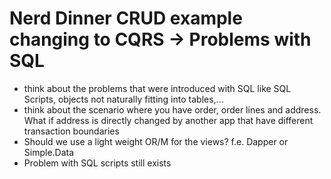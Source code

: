 Nerd Dinner CRUD example changing to CQRS -> Problems with SQL
===========


* think about the problems that were introduced with SQL like SQL Scripts, objects not naturally fitting into tables,...
* think about the scenario where you have order, order lines and address. What if address is directly changed by another app that have different transaction boundaries
* Should we use a light weight OR/M for the views? f.e. Dapper or Simple.Data
* Problem with SQL scripts still exists
